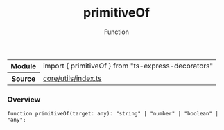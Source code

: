 <header class="symbol-info-header">    <h1 id="primitiveof">primitiveOf</h1>    <label class="symbol-info-type-label function">Function</label>      </header>
<section class="symbol-info">      <table class="is-full-width">        <tbody>        <tr>          <th>Module</th>          <td>            <div class="lang-typescript">                <span class="token keyword">import</span> { primitiveOf }                 <span class="token keyword">from</span>                 <span class="token string">"ts-express-decorators"</span>                            </div>          </td>        </tr>        <tr>          <th>Source</th>          <td>            <a href="https://romakita.github.io/ts-express-decorators/#//blob/v3.0.0/src/core/utils/index.ts#L0-L0">                core/utils/index.ts            </a>        </td>        </tr>                </tbody>      </table>    </section>

### Overview

<pre><code class="typescript-lang">function <span class="token function">primitiveOf</span><span class="token punctuation">(</span>target<span class="token punctuation">:</span> <span class="token keyword">any</span><span class="token punctuation">)</span><span class="token punctuation">:</span> "<span class="token keyword">string</span>" | "<span class="token keyword">number</span>" | "<span class="token keyword">boolean</span>" | "<span class="token keyword">any</span>"<span class="token punctuation">;</span></code></pre>
